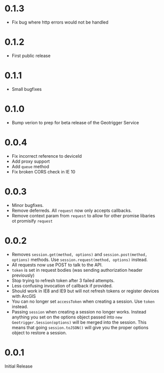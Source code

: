 # 0.1.3
* Fix bug where http errors would not be handled

# 0.1.2
* First public release

# 0.1.1
* Small bugfixes

# 0.1.0
* Bump verion to prep for beta release of the Geotrigger Service

# 0.0.4
* Fix incorrect reference to deviceId
* Add proxy support
* Add `queue` method
* Fix broken CORS check in IE 10

# 0.0.3
* Minor bugfixes.
* Remove deferreds. All `request` now only accepts callbacks.
* Remove context param from `request` to allow for other promise libaries ot promisify `request`

# 0.0.2
* Removes `session.get(method, options)` and `session.post(method, options)` methods. Use `session.request(method, options)` instead.
* All requests now use POST to talk to the API.
* `token` is set in request bodies (was sending authorization header previously)
* Stop trying to refresh token after 3 failed attempts.
* Less confusing invocation of callback if provided.
* Should work in IE8 and IE9 but will not refresh tokens or register devices with ArcGIS
* You can no longer set `accessToken` when creating a session. Use `token` instead.
* Passing `session` when creating a session no longer works. Instead anything you set on the options object passed into `new Geotrigger.Session(options)` will be merged into the session. This means that going `session.toJSON()` will give you the proper options object to restore a session.

# 0.0.1
Initial Release
